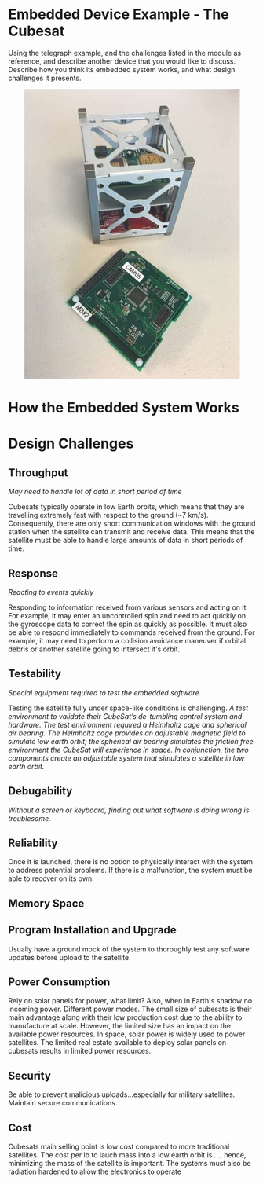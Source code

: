 # __Embedded Device Example - The Cubesat__
Using the telegraph example, and the challenges listed in the module as reference, and describe another device that you would like to discuss. Describe how you think its embedded system works, and what design challenges it presents.

<p align="center">
  <img src="cubesat_board.jpg">
</p>

# __How the Embedded System Works__

# __Design Challenges__

## __Throughput__
_May need to handle lot of data in short period of time_

Cubesats typically operate in low Earth orbits, which means that they are travelling extremely fast with respect to the ground (~7 km/s). Consequently, there are only short communication windows with the ground station when the satellite can transmit and receive data. This means that the satellite must be able to handle large amounts of data in short periods of time. 

## __Response__ 
_Reacting to events quickly_

Responding to information received from various sensors and acting on it. For example, it may enter an uncontrolled spin and need to act quickly on the gyroscope data to correct the spin as quickly as possible. It must also be able to respond immediately to commands received from the ground. For example, it may need to perform a collision avoidance maneuver if orbital debris or another satellite going to intersect it's orbit. 

## __Testability__
_Special equipment required to test the embedded software._

Testing the satellite fully under space-like conditions is challenging. _A test environment to validate their
CubeSat’s de-tumbling control system and hardware. The test environment required a Helmholtz
cage and spherical air bearing. The Helmholtz cage provides an adjustable magnetic field to
simulate low earth orbit; the spherical air bearing simulates the friction free environment the
CubeSat will experience in space. In conjunction, the two components create an adjustable
system that simulates a satellite in low earth orbit._


## __Debugability__
_Without a screen or keyboard, finding out what software is doing wrong is troublesome._


## __Reliability__
Once it is launched, there is no option to physically interact with the system to address potential problems. If there is a malfunction, the system must be able to recover on its own. 


## __Memory Space__


## __Program Installation and Upgrade__
Usually have a ground mock of the system to thoroughly test any software updates before upload to the satellite.


## __Power Consumption__
Rely on solar panels for power, what limit? Also, when in Earth's shadow no incoming power. Different power modes. 
The small size of cubesats is their main advantage along with their low production cost due to the ability to manufacture at scale. However, the limited size has an impact on the available power resources. In space, solar power is widely used to power satellites. The limited real estate available to deploy solar panels on cubesats results in limited power resources. 

## __Security__
Be able to prevent malicious uploads...especially for military satellites. Maintain secure communications. 


## __Cost__
Cubesats main selling point is low cost compared to more traditional satellites. The cost per lb to lauch mass into a low earth orbit is ..., hence, minimizing the mass of the satellite is important. The systems must also be radiation hardened to allow the electronics to operate 



